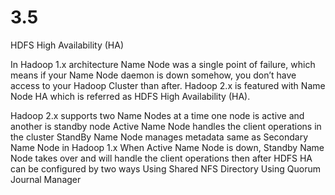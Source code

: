 # 3.5


HDFS High Availability (HA)

In Hadoop 1.x architecture Name Node was a single point of failure, which means if your Name Node daemon is down somehow, you don’t have access to your Hadoop Cluster than after. Hadoop 2.x is featured with Name Node HA which is referred as HDFS High Availability (HA).

Hadoop 2.x supports two Name Nodes at a time one node is active and another is standby node
Active Name Node handles the client operations in the cluster
StandBy Name Node manages metadata same as Secondary Name Node in Hadoop 1.x
When Active Name Node is down, Standby Name Node takes over and will handle the client operations then after
HDFS HA can be configured by two ways
Using Shared NFS Directory
Using Quorum Journal Manager
